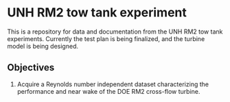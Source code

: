 UNH RM2 tow tank experiment
===========================

This is a repository for data and documentation from the UNH RM2 tow tank 
experiments. Currently the test plan is being finalized, and the turbine
model is being designed. 

## Objectives
  1. Acquire a Reynolds number independent dataset characterizing the 
  performance and near wake of the DOE RM2 cross-flow turbine.
